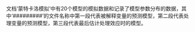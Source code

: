 文档‘蒙特卡洛模拟’中有20个模型的模拟数据和记录了模型参数分布的数据，其中‘###_###_###’的文件名称中第一段代表被解释变量的预测模型，第二段代表处理变量的预测模型，第三段代表最后估计处理效应时的模型。
